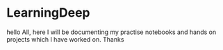 # LearningDeep
hello All,
here I will be documenting my practise notebooks and hands on projects which I have worked on.
Thanks
